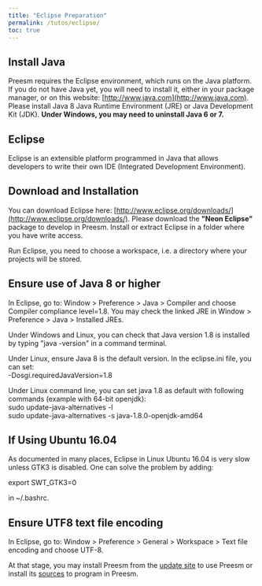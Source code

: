 ```yaml
---
title: "Eclipse Preparation"
permalink: /tutos/eclipse/
toc: true
---
```


Install Java
------------

Preesm requires the Eclipse environment, which runs on the Java platform. If you do not have Java yet, you will need to install it, either in your package manager, or on this website: [http://www.java.com](http://www.java.com). Please install Java 8 Java Runtime Environment (JRE) or Java Development Kit (JDK). **Under Windows, you may need to uninstall Java 6 or 7.**

Eclipse
-------

Eclipse is an extensible platform programmed in Java that allows developers to write their own IDE (Integrated Development Environment).

Download and Installation
-------------------------

You can download Eclipse here: [http://www.eclipse.org/downloads/](http://www.eclipse.org/downloads/). Please download the **"Neon Eclipse"** package to develop in Preesm. Install or extract Eclipse in a folder where you have write access.

Run Eclipse, you need to choose a workspace, i.e. a directory where your projects will be stored.

Ensure use of Java 8 or higher
------------------------------

In Eclipse, go to: Window > Preference > Java > Compiler and choose Compiler compliance level=1.8. You may check the linked JRE in Window > Preference > Java > Installed JREs.

Under Windows and Linux, you can check that Java version 1.8 is installed by typing "java -version" in a command terminal. 

Under Linux, ensure Java 8 is the default version. In the eclipse.ini file, you can set:  
-Dosgi.requiredJavaVersion=1.8

Under Linux command line, you can set java 1.8 as default with following commands (example with 64-bit openjdk):  
sudo update-java-alternatives -l  
sudo update-java-alternatives -s java-1.8.0-openjdk-amd64

If Using Ubuntu 16.04
---------------------

As documented in many places, Eclipse in Linux Ubuntu 16.04 is very slow unless GTK3 is disabled. One can solve the problem by adding:

export SWT_GTK3=0

in ~/.bashrc.

Ensure UTF8 text file encoding
------------------------------

In Eclipse, go to: Window > Preference > General > Workspace > Text file encoding and choose UTF-8.

At that stage, you may install Preesm from the [update site](http://preesm.insa-rennes.fr/website/index.php?id=tutorials) to use Preesm or install its [sources](http://preesm.insa-rennes.fr/website/index.php?id=developer) to program in Preesm.
